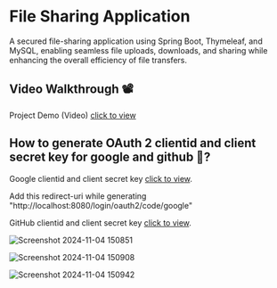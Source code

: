# File Sharing Application 

A secured file-sharing application using Spring Boot, Thymeleaf, and MySQL, enabling seamless file uploads, downloads, and sharing while enhancing the overall efficiency of file transfers.

## Video Walkthrough 📽️
Project Demo (Video) [click to view](https://www.youtube.com/watch?v=BbJt6HpZnNU&t=203s)

## How to generate OAuth 2 clientid and client secret key for google and github 🤔?

Google clientid and client secret key [click to view](https://www.youtube.com/watch?v=-vq32dsK_TI). 

Add this redirect-uri while generating "http://localhost:8080/login/oauth2/code/google"

GitHub clientid and client secret key [click to view](https://drive.google.com/file/d/1MUtw7GZB80bi7LPwqM8e1N2zMF9HIlps/view?usp=sharing).


![Screenshot 2024-11-04 150851](https://github.com/user-attachments/assets/bbc05f68-43d3-42a0-b18f-2a5b74004274)


![Screenshot 2024-11-04 150908](https://github.com/user-attachments/assets/c0ad1497-623b-4fdc-8c55-cd6ad63144a8)


![Screenshot 2024-11-04 150942](https://github.com/user-attachments/assets/0b51608a-8a70-4f69-a9cc-4000bde4d622)



